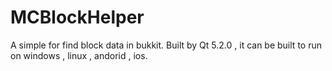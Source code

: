 MCBlockHelper
=============
A simple for find block data in bukkit.
Built by Qt 5.2.0 , it can be built to run on windows , linux , andorid , ios.
